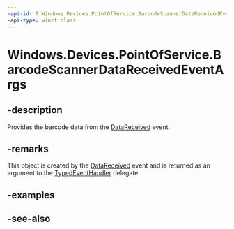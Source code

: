 ```yaml
---
-api-id: T:Windows.Devices.PointOfService.BarcodeScannerDataReceivedEventArgs
-api-type: winrt class
---
```


<!-- Class syntax.
public class BarcodeScannerDataReceivedEventArgs : Windows.Devices.PointOfService.IBarcodeScannerDataReceivedEventArgs
-->

# Windows.Devices.PointOfService.BarcodeScannerDataReceivedEventArgs

## -description
Provides the barcode data from the [DataReceived](claimedbarcodescanner_datareceived.md) event.

## -remarks
This object is created by the [DataReceived](claimedbarcodescanner_datareceived.md) event and is returned as an argument to the [TypedEventHandler](../windows.foundation/typedeventhandler_2.md) delegate.

## -examples

## -see-also

